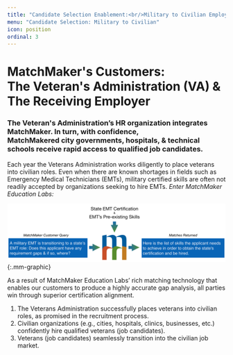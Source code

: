 ```yaml
---
title: "Candidate Selection Enablement:<br/>Military to Civilian Employment Transition"
menu: "Candidate Selection: Military to Civilian"
icon: position
ordinal: 3
---
```

# MatchMaker's Customers:<br/>The Veteran's Administration (VA) & The Receiving Employer

### The Veteran's Administration’s HR organization integrates MatchMaker. In turn, with confidence,<br/>MatchMakered city governments, hospitals, & technical schools receive rapid access to qualified job candidates.


Each year the Veterans Administration works diligently to place veterans into civilian roles. Even when there are known shortages in fields such as Emergency Medical Technicians (EMTs), military certified skills are often not readily accepted by organizations seeking to hire EMTs. *Enter MatchMaker Education Labs:*

![MatchMaker E M T Skills Match Diagram](/mmassets/Action-3casestudy.svg){:.mm-graphic}

As a result of MatchMaker Education Labs’ rich matching technology that enables our customers to produce a highly accurate gap analysis, all parties win through superior certification alignment.

1. The Veterans Administration successfully places veterans into civilian roles, as promised in the recruitment process.
2. Civilian organizations (e.g., cities, hospitals, clinics, businesses, etc.) confidently hire qualified veterans (job candidates).
3. Veterans (job candidates) seamlessly transition into the civilian job market.

